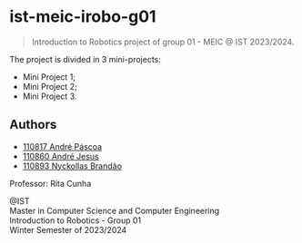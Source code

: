 # ist-meic-irobo-g01

> Introduction to Robotics project of group 01 - MEIC @ IST 2023/2024.

The project is divided in 3 mini-projects:

* Mini Project 1;
* Mini Project 2;
* Mini Project 3.

## Authors

- [110817 André Páscoa](https://github.com/devandrepascoa)
- [110860 André Jesus](https://github.com/andre-j3sus)
- [110893 Nyckollas Brandão](https://github.com/Nyckoka)

Professor: Rita Cunha

@IST<br>
Master in Computer Science and Computer Engineering<br>
Introduction to Robotics - Group 01<br>
Winter Semester of 2023/2024
